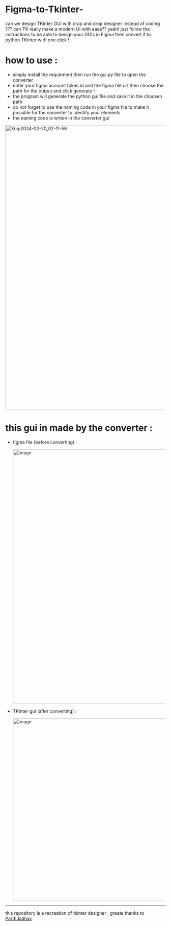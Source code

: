# Figma-to-Tkinter-
can we design TKinter GUI with drap and drop designer instead of coding ???
can TK really make a modern UI with ease??
yeah! just follow the instructions to be able to design your GUIs in Figma then convert it to python TKinter with one click !


# how to use :
- simply install the requirment then run the gui.py file to open the converter 
- enter your figma account token id and the figma file url then choose the path for the output and click generate !
- the program will generate the python gui file and save it in the choosen path 
- do not forget to use the naming code in your figma file to make it possible for the converter to identify your elements 
- the naming code is writen in the converter gui

<img width="893" alt="Xnip2024-02-20_02-11-56" src="https://github.com/Ahmed-Sleem/Figma-to-Tkinter-/assets/128150121/01754ec0-71b2-42b0-bfca-136b6eb8b966">

# this gui in made by the converter :

- figma file (before converting) :
  
  <img width="798" alt="image" src="https://github.com/Ahmed-Sleem/Figma-to-Tkinter-/assets/128150121/1fb7b647-20f0-4154-a9f9-7ccd5bd0aaec">


  
- TKinter gui (after converting) :
  
  <img width="573" alt="image" src="https://github.com/Ahmed-Sleem/Figma-to-Tkinter-/assets/128150121/f0bec893-f6b5-4d22-ac4d-0217a918b290">



<hr>

<p>this repository is a recreation of tkinter designer , greate thanks to <a href="https://github.com/ParthJadhav/Tkinter-Designer/blob/master/docs/instructions.md">ParthJadhav</a></p>

